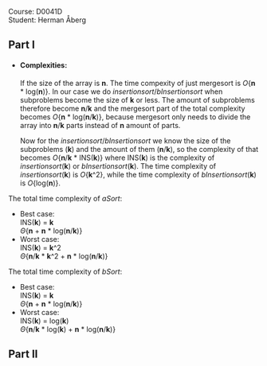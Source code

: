 Course: D0041D  
Student: Herman Åberg
## Part I
* #### Complexities:
	If the size of the array is __n__. The time compexity of just mergesort is *O*{__n__ * log(__n__)}. In our case we do *insertionsort*/*bInsertionsort* when subproblems become the size of __k__ or less. The amount of subproblems therefore become __n__/__k__ and the mergesort part of the total complexity becomes *O*{__n__ * log(__n__/__k__)}, because mergesort only needs to divide the array into __n__/__k__ parts instead of __n__ amount of parts.
	
	Now for the *insertionsort*/*bInsertionsort* we know the size of the subproblems (__k__) and the amount of them (__n__/__k__), so the complexity of that becomes *O*{__n__/__k__ * INS(__k__)} where INS(__k__) is the complexity of *insertionsort*(__k__) or *bInsertionsort*(__k__). The time complexity of *insertionsort*(__k__) is *O*{__k__^2}, while the time complexity of *bInsertionsort*(__k__) is *O*{log(__n__)}.

The total time complexity of *aSort*:
* Best case:  
		INS(__k__) = __k__  
		*Θ*{__n__ + __n__ * log(__n__/__k__)}
* Worst case:  
		INS(__k__) = __k__^2  
		*Θ*{__n__/__k__ * __k__^2 + __n__ * log(__n__/__k__)}
		
		
The total time complexity of *bSort*:
* Best case:  
		INS(__k__) = __k__  
		*Θ*{__n__ + __n__ * log(__n__/__k__)}
* Worst case:  
		INS(__k__) = log(__k__)  
		*Θ*{__n__/__k__ * log(__k__) + __n__ * log(__n__/__k__)}

## Part II
